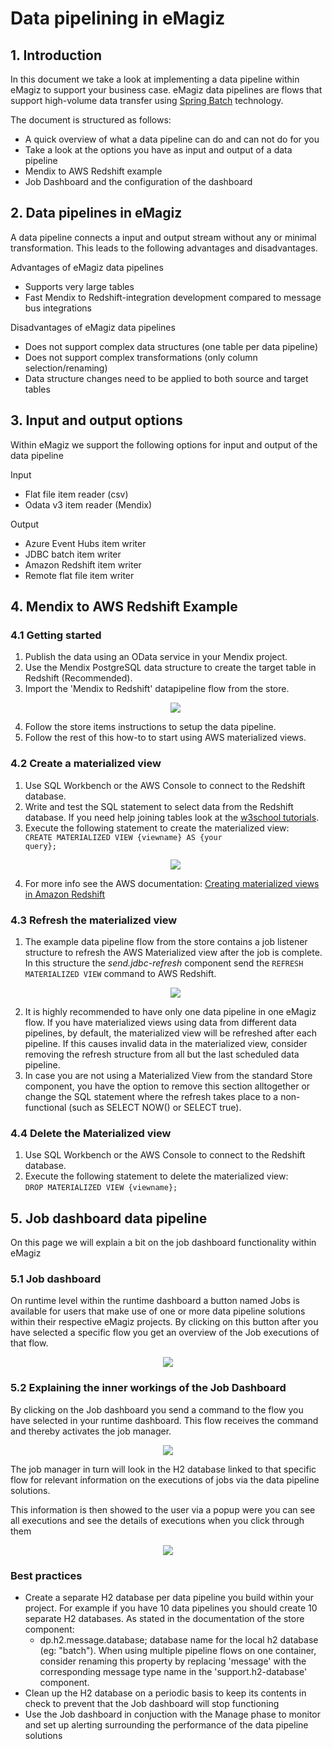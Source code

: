 # Data pipelining in eMagiz

## 1. Introduction
In this document we take a look at implementing a data pipeline within eMagiz to support your business case. eMagiz data pipelines are flows that support high-volume data transfer using <a href="_new">Spring Batch</a> technology.

The document is structured as follows:
 * A quick overview of what a data pipeline can do and can not do for you
 * Take a look at the options you have as input and output of a data pipeline
 * Mendix to AWS Redshift example
 * Job Dashboard and the configuration of the dashboard

## 2. Data pipelines in eMagiz

A data pipeline connects a input and output stream without any or minimal transformation. This leads to the following advantages and disadvantages.

Advantages of eMagiz data pipelines
 * Supports very large tables
 * Fast Mendix to Redshift-integration development compared to message bus integrations

Disadvantages of eMagiz data pipelines
 * Does not support complex data structures (one table per data pipeline)
 * Does not support complex transformations (only column selection/renaming)
 * Data structure changes need to be applied to both source and target tables

## 3. Input and output options

Within eMagiz we support the following options for input and output of the data pipeline

Input
 * Flat file item reader (csv)
 * Odata v3 item reader (Mendix)

Output
 * Azure Event Hubs item writer
 * JDBC batch item writer
 * Amazon Redshift item writer
 * Remote flat file item writer
 
## 4. Mendix to AWS Redshift Example

### 4.1 Getting started
1. Publish the data using an OData service in your Mendix project.
1. Use the Mendix PostgreSQL data structure to create the target table in Redshift (Recommended).
1. Import the 'Mendix to Redshift' datapipeline flow from the store.
   <p align="center"><img src="../../img/howto/datapipeline-store-item.png"></p>
1. Follow the store items instructions to setup the data pipeline.
1. Follow the rest of this how-to to start using AWS materialized views.

### 4.2 Create a materialized view
1. Use SQL Workbench or the AWS Console to connect to the Redshift database.
1. Write and test the SQL statement to select data from the Redshift database. If you need help joining tables look at the 
    <a target="_new" href="https://www.w3schools.com/sql/sql_join_inner.asp">w3school tutorials</a>.
1. Execute the following statement to create the materialized view:</br>
    <code>CREATE MATERIALIZED VIEW {viewname} AS {your query};</code>
    <p align="center"><img  src="../../img/howto/datapipeline-create-materialized-view.png"></p>
1. For more info see the AWS documentation: 
    <a target="_new" href="https://docs.aws.amazon.com/redshift/latest/dg/materialized-view-overview.html">Creating materialized views in Amazon Redshift</a>

### 4.3 Refresh the materialized view
1. The example data pipeline flow from the store contains a job listener structure to refresh the AWS Materialized view after the job is complete. In this structure the <i>send.jdbc-refresh</i> component send the <code>REFRESH MATERIALIZED VIEW</code> command to AWS Redshift.
    <p align="center"><img  src="../../img/howto/datapipeline-listener-structure.png"></p>
1. It is highly recommended to have only one data pipeline in one eMagiz flow. If you have materialized views using data from different data pipelines, by default, the materialized view will be refreshed after each pipeline. If this causes invalid data in the materialized view, consider removing the refresh structure from all but the last scheduled data pipeline.
1. In case you are not using a Materialized View from the standard Store component, you have the option to remove this section alltogether or change the SQL statement where the refresh takes place to a non-functional (such as SELECT NOW() or SELECT true).

### 4.4 Delete the Materialized view
1. Use SQL Workbench or the AWS Console to connect to the Redshift database.
1. Execute the following statement to delete the materialized view:</br>
<code>DROP MATERIALIZED VIEW {viewname};</code>

## 5. Job dashboard data pipeline
On this page we will explain a bit on the job dashboard functionality within eMagiz

### 5.1 Job dashboard
On runtime level within the runtime dashboard a button named Jobs is available for users that make use of one or more data pipeline solutions within their respective eMagiz projects. By clicking on this button after you have selected a specific flow you get an overview of the Job executions of that flow.

<p align="center"><img src="../../img/howto/job-dashboard-data-pipeline-0.png"></p>

### 5.2 Explaining the inner workings of the Job Dashboard

By clicking on the Job dashboard you send a command to the flow you have selected in your runtime dashboard. This flow receives the command and thereby activates the job manager.

<p align="center"><img src="../../img/howto/job-dashboard-data-pipeline-1.png"></p>

The job manager in turn will look in the H2 database linked to that specific flow for relevant information on the executions of jobs via the data pipeline solutions.

This information is then showed to the user via a popup were you can see all executions and see the details of executions when you click through them

<p align="center"><img src="../../img/howto/job-dashboard-data-pipeline-2.png"></p>

### Best practices

- Create a separate H2 database per data pipeline you build within your project. For example if you have 10 data pipelines you should create 10 separate H2 databases. As stated in the documentation of the store component: 
	- dp.h2.message.database; database name for the local h2 database (eg: "batch"). When using multiple pipeline flows on one container, consider renaming this property by replacing 'message' with the corresponding message type name in the 'support.h2-database' component.
- Clean up the H2 database on a periodic basis to keep its contents in check to prevent that the Job dashboard will stop functioning
- Use the Job dashboard in conjuction with the Manage phase to monitor and set up alerting surrounding the performance of the data pipeline solutions